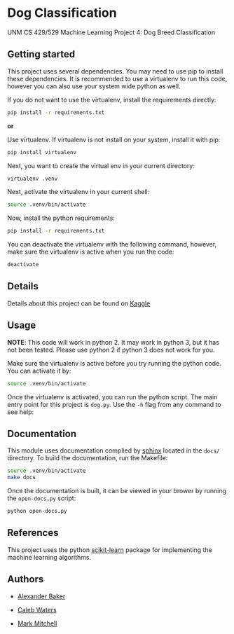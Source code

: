 # Dog Classification

UNM CS 429/529 Machine Learning Project 4: Dog Breed Classification


## Getting started

This project uses several dependencies. You may need to use pip to install these dependencies.
It is recommended to use a virtualenv to run this code, however you can also use your system wide python as well.

If you do not want to use the virtualenv, install the requirements directly:

```bash
pip install -r requirements.txt
```

**or**

Use virtualenv. If virtualenv is not install on your system, install it with pip:

```bash
pip install virtualenv
```

Next, you want to create the virtual env in your current directory:

```bash
virtualenv .venv
```

Next, activate the virtualenv in your current shell:

```bash
source .venv/bin/activate
```

Now, install the python requirements:

```bash
pip install -r requirements.txt
```

You can deactivate the virtualenv with the following command, however, make sure the virtualenv is active when you run the code:

```bash
deactivate
```

## Details

Details about this project can be found on [Kaggle](https://www.kaggle.com/c/dog-breed-identification)


## Usage

**NOTE**: This code will work in python 2. It may work in python 3, but it has not been tested. Please use python 2 if python 3 does not work for you.

Make sure the virtualenv is active before you try running the python code. You can activate it by:

```bash
source .venv/bin/activate
```

Once the virtualenv is activated, you can run the python script. The main entry point for this project is `dog.py`. Use the `-h` flag from any command to see help:


## Documentation

This module uses documentation complied by [sphinx](http://www.sphinx-doc.org/en/stable/) located in the `docs/` directory. To build the documentation, run the Makefile:

```bash
source .venv/bin/activate
make docs
```

Once the documentation is built, it can be viewed in your brower by running the `open-docs.py` script:

```bash
python open-docs.py
```

## References

This project uses the python [scikit-learn](http://scikit-learn.org/) package for implementing the machine learning algorithms.


## Authors

* [Alexander Baker](mailto:alexebaker@unm.edu)

* [Caleb Waters](mailto:waterscaleb@unm.edu)

* [Mark Mitchell](mailto:mamitchell@unm.edu)
